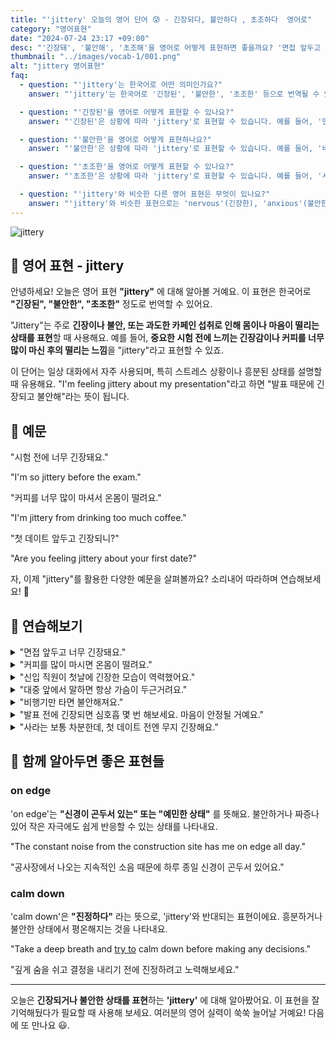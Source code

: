 ```yaml
---
title: "'jittery' 오늘의 영어 단어 😰 - 긴장되다, 불안하다 , 초조하다  영어로"
category: "영어표현"
date: "2024-07-24 23:17 +09:00"
desc: "'긴장돼', '불안해', '초조해'을 영어로 어떻게 표현하면 좋을까요? '면접 앞두고 너무 긴장돼요', '커피를 많이 마시면 온몸이 떨려요' 등을 영어로 표현하는 법을 배워봅시다. 다양한 예문을 통해서 연습하고 본인의 표현으로 만들어 보세요."
thumbnail: "../images/vocab-1/001.png"
alt: "jittery 영어표현"
faq:
  - question: "'jittery'는 한국어로 어떤 의미인가요?"
    answer: "'jittery'는 한국어로 '긴장된', '불안한', '초조한' 등으로 번역될 수 있습니다. 주로 긴장이나 불안으로 인해 몸이 떨리거나 마음이 안정되지 않은 상태를 표현할 때 사용합니다."

  - question: "'긴장된'을 영어로 어떻게 표현할 수 있나요?"
    answer: "'긴장된'은 상황에 따라 'jittery'로 표현할 수 있습니다. 예를 들어, '면접 앞두고 너무 긴장돼요'는 'I'm so jittery before my job interview'로 말할 수 있습니다."

  - question: "'불안한'을 영어로 어떻게 표현하나요?"
    answer: "'불안한'은 상황에 따라 'jittery'로 표현할 수 있습니다. 예를 들어, '비행기만 타면 불안해져요'는 'I get jittery on planes'로 말할 수 있습니다."

  - question: "'초조한'을 영어로 어떻게 표현할 수 있나요?"
    answer: "'초조한'은 상황에 따라 'jittery'로 표현할 수 있습니다. 예를 들어, '시험 결과를 기다리며 초조해하고 있어'는 'I'm feeling jittery waiting for the test results'로 말할 수 있습니다."

  - question: "'jittery'와 비슷한 다른 영어 표현은 무엇이 있나요?"
    answer: "'jittery'와 비슷한 표현으로는 'nervous'(긴장한), 'anxious'(불안한), 'on edge'(초조한), 'jumpy'(잔뜩 긴장한) 등이 있습니다. 상황에 따라 이러한 표현들을 'jittery' 대신 사용할 수 있습니다."
---
```


<img src="../images/vocab-1/v001-1.avif" alt="jittery"/>

## 🌟 영어 표현 - jittery

안녕하세요! 오늘은 영어 표현 **"jittery"** 에 대해 알아볼 거예요. 이 표현은 한국어로 **"긴장된", "불안한", "초조한"** 정도로 번역할 수 있어요.

"Jittery"는 주로 **긴장이나 불안, 또는 과도한 카페인 섭취로 인해 몸이나 마음이 떨리는 상태를 표현**할 때 사용해요. 예를 들어, **중요한 시험 전에 느끼는 긴장감이나 커피를 너무 많이 마신 후의 떨리는 느낌**을 "jittery"라고 표현할 수 있죠.

이 단어는 일상 대화에서 자주 사용되며, 특히 스트레스 상황이나 흥분된 상태를 설명할 때 유용해요. "I'm feeling jittery about my presentation"라고 하면 "발표 때문에 긴장되고 불안해"라는 뜻이 됩니다.

<div 
  data-inline-banner="🎉 새해에는 스픽 AI와 함께 영어 공부하자" 
  data-inline-banner-subtext="설날 특별 할인으로 최대 70% 할인! (~2/3)" 
  data-inline-banner-link="https://app.usespeak.com/kr-ko/sale/kr-affiliate-special/?ref=engple-inline"
  data-inline-banner-caption="해당 링크를 통해 구매시 일정액의 수수료를 지급받습니다.">
</div>

## 📖 예문

"시험 전에 너무 긴장돼요."

"I'm so jittery before the exam."

"커피를 너무 많이 마셔서 온몸이 떨려요."

"I'm jittery from drinking too much coffee."

"첫 데이트 앞두고 긴장되니?"

"Are you feeling jittery about your first date?"

자, 이제 "jittery"를 활용한 다양한 예문을 살펴볼까요? 소리내어 따라하며 연습해보세요! 🚀

## 💬 연습해보기

<details>
<summary>"면접 앞두고 너무 긴장돼요."</summary>
<span>"I'm so jittery before my job interview."</span>
</details>

<details>
<summary>"커피를 많이 마시면 온몸이 떨려요."</summary>
<span>"Too much coffee makes me jittery."</span>
</details>

<details>
<summary>"신입 직원이 첫날에 긴장한 모습이 역력했어요."</summary>
<span>"The new employee was jittery on his first day."</span>
</details>

<details>
<summary>"대중 앞에서 말하면 항상 가슴이 두근거려요."</summary>
<span>"Public speaking always makes me jittery."</span>
</details>

<details>
<summary>"비행기만 타면 불안해져요."</summary>
<span>"I get jittery on planes."</span>
</details>

<details>
<summary>"발표 전에 긴장되면 심호흡 몇 번 해보세요. 마음이 안정될 거예요."</summary>
<span>"If you're feeling jittery before your presentation, take a few deep breaths to calm down."</span>
</details>

<details>
<summary>"사라는 보통 차분한데, 첫 데이트 전엔 무지 긴장해요."</summary>
<span>"Sarah's usually calm, but she gets incredibly jittery before first dates"</span>
</details>

## 🤝 함께 알아두면 좋은 표현들

### on edge

'on edge'는 **"신경이 곤두서 있는" 또는 "예민한 상태"** 를 뜻해요. 불안하거나 짜증나 있어 작은 자극에도 쉽게 반응할 수 있는 상태를 나타내요.

"The constant noise from the construction site has me on edge all day."

"공사장에서 나오는 지속적인 소음 때문에 하루 종일 신경이 곤두서 있어요."

### calm down

'calm down'은 **"진정하다"** 라는 뜻으로, 'jittery'와 반대되는 표현이에요. 흥분하거나 불안한 상태에서 평온해지는 것을 나타내요.

"Take a deep breath and [try to](/blog/in-english/117.try-to/) calm down before making any decisions."

"깊게 숨을 쉬고 결정을 내리기 전에 진정하려고 노력해보세요."

---

오늘은 **긴장되거나 불안한 상태를 표현**하는 **'jittery'** 에 대해 알아봤어요. 이 표현을 잘 기억해뒀다가 필요할 때 사용해 보세요. 여러분의 영어 실력이 쑥쑥 늘어날 거예요! 다음에 또 만나요 😃.
